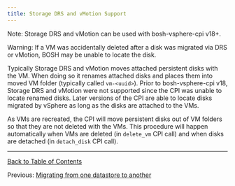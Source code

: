 ```yaml
---
title: Storage DRS and vMotion Support
---
```


<p class="note">Note: Storage DRS and vMotion can be used with bosh-vsphere-cpi v18+.</p>

<p class="note">Warning: If a VM was accidentally deleted after a disk was migrated via DRS or vMotion, BOSH may be unable to locate the disk.</p>

Typically Storage DRS and vMotion moves attached persistent disks with the VM.
When doing so it renames attached disks and places them into moved VM folder (typically called `vm-<uuid>`).
Prior to bosh-vsphere-cpi v18, Storage DRS and vMotion were not supported since the CPI was unable to locate renamed disks.
Later versions of the CPI are able to locate disks migrated by vSphere as long as the disks are attached to the VMs.

As VMs are recreated, the CPI will move persistent disks out of VM folders so that they are not deleted with the VMs.
This procedure will happen automatically when VMs are deleted (in `delete_vm` CPI call) and when disks are detached (in `detach_disk` CPI call).

---
[Back to Table of Contents](index.md#cpi-config)

Previous: [Migrating from one datastore to another](vsphere-migrate-datastores.md)
